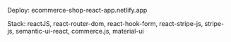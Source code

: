 Deploy: ecommerce-shop-react-app.netlify.app

Stack: reactJS, react-router-dom, react-hook-form, react-stripe-js, stripe-js, semantic-ui-react, commerce.js, material-ui